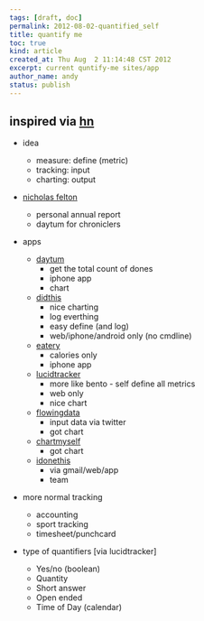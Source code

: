 ```yaml
---
tags: [draft, doc] 
permalink: 2012-08-02-quantified_self
title: quantify me
toc: true
kind: article
created_at: Thu Aug  2 11:14:48 CST 2012
excerpt: current quntify-me sites/app
author_name: andy
status: publish
---
```


## inspired via [hn](http://news.ycombinator.com/item?id=4325346)
* idea
    * measure: define (metric)
    * tracking: input
    * charting: output
* [nicholas felton](http://feltron.com/about.html)
    * personal annual report
    * daytum for chroniclers

* apps
    * [daytum](http://daytum.com/)
        * get the total count of dones
        * iphone app
        * chart 
    * [didthis](https://didthis-actionwiki.appspot.com/)
        * nice charting
        * log everthing
        * easy define (and log)
        * web/iphone/android only (no cmdline)
    * [eatery](https://eatery.massivehealth.com/)
        * calories only
        * iphone app
    * [lucidtracker](http://www.lucidtracker.com/)
        * more like bento - self define all metrics
        * web only
        * nice chart
    * [flowingdata](http://your.flowingdata.com/)
        * input data via twitter
        * got chart
    * [chartmyself](https://www.chartmyself.com/)
        * got chart
    * [idonethis](https://idonethis.com/)
        * via gmail/web/app
        * team
           
* more normal tracking
    * accounting
    * sport tracking
    * timesheet/punchcard

* type of quantifiers [via lucidtracker]
    * Yes/no (boolean)
    * Quantity 
    * Short answer
    * Open ended
    * Time of Day (calendar) 
